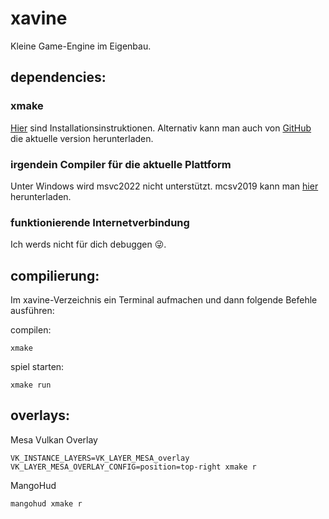 # xavine
Kleine Game-Engine im Eigenbau.

## dependencies:
### xmake
[Hier](https://xmake.io/#/guide/installation) sind Installationsinstruktionen. Alternativ kann man auch von [GitHub](https://github.com/xmake-io/xmake/releases) die aktuelle version herunterladen.
### irgendein Compiler für die aktuelle Plattform
Unter Windows wird msvc2022 nicht unterstützt. mcsv2019 kann man [hier](https://docs.microsoft.com/en-us/visualstudio/releases/2019/history) herunterladen.
### funktionierende Internetverbindung
Ich werds nicht für dich debuggen 😜.

## compilierung:
Im xavine-Verzeichnis ein Terminal aufmachen und dann folgende Befehle ausführen:

compilen:
```
xmake
```

spiel starten:
```
xmake run
```

## overlays:
Mesa Vulkan Overlay
```
VK_INSTANCE_LAYERS=VK_LAYER_MESA_overlay VK_LAYER_MESA_OVERLAY_CONFIG=position=top-right xmake r
```

MangoHud
```
mangohud xmake r
```